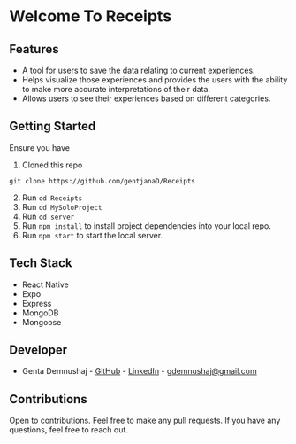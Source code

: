 # Welcome To Receipts

## Features
  
- A tool for users to save the data relating to current experiences.  
- Helps visualize those experiences and provides the users with the ability to make more accurate interpretations of their data.  
- Allows users to see their experiences based on different categories.

## Getting Started

Ensure you have 

1. Cloned this repo
```
git clone https://github.com/gentjanaD/Receipts
```
2. Run `cd Receipts`
3. Run `cd MySoloProject` 
4. Run `cd server`
5. Run `npm install` to install project dependencies into your local repo.
6. Run `npm start` to start the local server.



## Tech Stack
- React Native
- Expo
- Express
- MongoDB
- Mongoose

## Developer
- Genta Demnushaj - [GitHub](https://www.github.com/gentjanaD) - [LinkedIn](https://www.linkedin.com/in/gentademnushaj) - gdemnushaj@gmail.com


## Contributions
 Open to contributions. Feel free to make any pull requests. If you have any questions, feel free to reach out.
